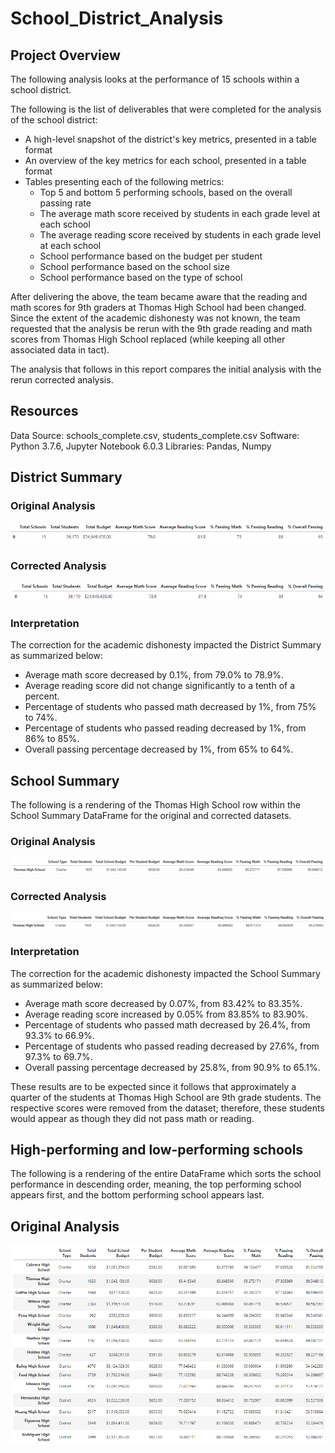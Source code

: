# School_District_Analysis
## Project Overview
The following analysis looks at the performance of 15 schools within a school district.

The following is the list of deliverables that were completed for the analysis of the school district: 

* A high-level snapshot of the district's key metrics, presented in a table format
* An overview of the key metrics for each school, presented in a table format
* Tables presenting each of the following metrics:
	* Top 5 and bottom 5 performing schools, based on the overall passing rate
	* The average math score received by students in each grade level at each school
	* The average reading score received by students in each grade level at each school
	* School performance based on the budget per student
	* School performance based on the school size 
	* School performance based on the type of school

After delivering the above, the team became aware that the reading and math scores for 9th graders at Thomas High School had been changed. Since the extent of the academic dishonesty was not known, the team requested that the analysis be rerun with the 9th grade reading and math scores from Thomas High School replaced (while keeping all other associated data in tact).

The analysis that follows in this report compares the initial analysis with the rerun corrected analysis.

## Resources
Data Source: schools_complete.csv, students_complete.csv
Software: Python 3.7.6, Jupyter Notebook 6.0.3
Libraries: Pandas, Numpy

## District Summary
### Original Analysis
![](https://github.com/karenbennis/School_District_Analysis/blob/master/DistrictSummary.png)

### Corrected Analysis
![](https://github.com/karenbennis/School_District_Analysis/blob/master/DistrictSummaryChallenge.png)

### Interpretation
The correction for the academic dishonesty impacted the District Summary as summarized below:
* Average math score decreased by 0.1%, from 79.0% to 78.9%.
* Average reading score did not change significantly to a tenth of a percent.
* Percentage of students who passed math decreased by 1%, from 75% to 74%.
* Percentage of students who passed reading decreased by 1%, from 86% to 85%.
* Overall passing percentage decreased by 1%, from 65% to 64%.

## School Summary
The following is a rendering of the Thomas High School row within the School Summary DataFrame for the original and corrected datasets.

### Original Analysis
![](https://github.com/karenbennis/School_District_Analysis/blob/master/SchoolSummary.png)

### Corrected Analysis
![](https://github.com/karenbennis/School_District_Analysis/blob/master/SchoolSummaryChallenge.png)

### Interpretation
The correction for the academic dishonesty impacted the School Summary as summarized below:
* Average math score decreased by 0.07%, from 83.42% to 83.35%.
* Average reading score increased by 0.05% from 83.85% to 83.90%.
* Percentage of students who passed math decreased by 26.4%, from 93.3% to 66.9%.
* Percentage of students who passed reading decreased by 27.6%, from 97.3% to 69.7%.
* Overall passing percentage decreased by 25.8%, from 90.9% to 65.1%.

These results are to be expected since it follows that approximately a quarter of the students at Thomas High School are 9th grade students. The respective scores were removed from the dataset; therefore, these students would appear as though they did not pass math or reading.

## High-performing and low-performing schools
The following is a rendering of the entire DataFrame which sorts the school performance in descending order, meaning, the top performing school appears first, and the bottom performing school appears last.

## Original Analysis
![](https://github.com/karenbennis/School_District_Analysis/blob/master/TopSchools.png)


